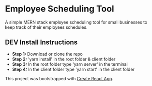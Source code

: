 # Employee Scheduling Tool
A simple MERN stack employee scheduling tool for small businesses to keep track of their employees schedules.

## DEV Install Instructions
- **Step 1:** Download or clone the repo 
- **Step 2:** 'yarn install' in the root folder & client folder
- **Step 3:**  In the root folder type 'yarn server' in the terminal
- **Step 4:**  In the client folder type 'yarn start' in the client folder

This project was bootstrapped with [Create React App](https://github.com/facebook/create-react-app).
